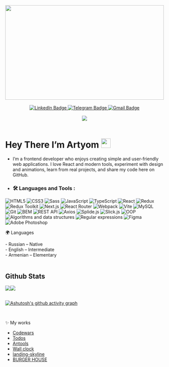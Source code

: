 <div align="center">
  <img src="https://github.com/TopCoderOne/TopCoderOne/blob/main/assets/Coding_Vibe.gif" align="center" style="width: 100%; height: 300px" />
</div>

<br/>

<div id="badges" align="center">
  <a href="www.linkedin.com/in/artyom-ambartsumya-4b118823b">
    <img src="https://img.shields.io/badge/LinkedIn-blue?style=for-the-badge&logo=linkedin&logoColor=white" alt="LinkedIn Badge"/>
  </a>
  <a href="https://t.me/Anbu5656">
    <img src="https://img.shields.io/badge/Telegram-2CA5E0?style=for-the-badge&logo=telegram&logoColor=white" alt="Telegram Badge"/>
  </a>
  <a href="mailto:work.email7997@gmail.com">
    <img src="https://img.shields.io/badge/Gmail-D14836?style=for-the-badge&logo=gmail&logoColor=white" alt="Gmail Badge"/>
  </a>
</div>

<br/>

<div id="header" align="center">
 <a href="https://www.github.com/TopCoderOne" target="_blank" rel="noreferrer">
    <img src="https://img.shields.io/github/followers/TopCoderOne?logo=github&style=for-the-badge&color=0891b2&labelColor=1c1917"/>
 </a>

 <br/>
 <br/>

 <img src="https://komarev.com/ghpvc/?username=TopCoderOne&style=flat-square&color=yellow" alt=""/>
</div>

<h1>
  Hey There I’m Artyom
  <img src="https://media.giphy.com/media/hvRJCLFzcasrR4ia7z/giphy.gif" width="30px"/>
</h1>

-  <span style="font-size=20px">I’m a frontend developer who enjoys creating simple and user-friendly web applications. I love React and modern tools, experiment with design and animations, learn from real projects, and share my code here on GitHub.</span>

- ### :hammer_and_wrench: Languages and Tools :
![HTML5](https://img.shields.io/badge/HTML5-E34F26?style=for-the-badge&logo=html5&logoColor=white)
![CSS3](https://img.shields.io/badge/CSS3-1572B6?style=for-the-badge&logo=css3&logoColor=white)
![Sass](https://img.shields.io/badge/Sass-CC6699?style=for-the-badge&logo=sass&logoColor=white)
![JavaScript](https://img.shields.io/badge/JavaScript-F7DF1E?style=for-the-badge&logo=javascript&logoColor=black)
![TypeScript](https://img.shields.io/badge/TypeScript-3178C6?style=for-the-badge&logo=typescript&logoColor=white)
![React](https://img.shields.io/badge/React-61DAFB?style=for-the-badge&logo=react&logoColor=black)
![Redux](https://img.shields.io/badge/Redux-764ABC?style=for-the-badge&logo=redux&logoColor=white)
![Redux Toolkit](https://img.shields.io/badge/Redux%20Toolkit-764ABC?style=for-the-badge&logo=redux&logoColor=white)
![Next.js](https://img.shields.io/badge/Next.js-000000?style=for-the-badge&logo=nextdotjs&logoColor=white)
![React Router](https://img.shields.io/badge/React%20Router-CA4245?style=for-the-badge&logo=react-router&logoColor=white)
![Webpack](https://img.shields.io/badge/Webpack-8DD6F9?style=for-the-badge&logo=webpack&logoColor=black)
![Vite](https://img.shields.io/badge/Vite-646CFF?style=for-the-badge&logo=vite&logoColor=white)
![MySQL](https://img.shields.io/badge/MySQL-4479A1?style=for-the-badge&logo=mysql&logoColor=white)
![Git](https://img.shields.io/badge/Git-F05032?style=for-the-badge&logo=git&logoColor=white)
![BEM](https://img.shields.io/badge/BEM-000000?style=for-the-badge&logo=bem&logoColor=white)
![REST API](https://img.shields.io/badge/REST%20API-02569B?style=for-the-badge&logo=rest&logoColor=white)
![Axios](https://img.shields.io/badge/Axios-671DDF?style=for-the-badge&logo=axios&logoColor=white)
![Splide.js](https://img.shields.io/badge/Splide.js-FF5722?style=for-the-badge&logo=javascript&logoColor=white)
![Slick.js](https://img.shields.io/badge/Slick.js-FF5722?style=for-the-badge&logo=javascript&logoColor=white)
![OOP](https://img.shields.io/badge/OOP-1572B6?style=for-the-badge&logo=object-oriented-programming&logoColor=white)
![Algorithms and data structures](https://img.shields.io/badge/Algorithms%20&%20Data%20Structures-FF9800?style=for-the-badge&logo=codeforces&logoColor=white)
![Regular expressions](https://img.shields.io/badge/Regex-000000?style=for-the-badge&logo=regex&logoColor=white)
![Figma](https://img.shields.io/badge/Figma-F24E1E?style=for-the-badge&logo=figma&logoColor=white)
![Adobe Photoshop](https://img.shields.io/badge/Adobe%20Photoshop-31A8FF?style=for-the-badge&logo=adobe-photoshop&logoColor=white)


🌍 Languages
  <div>
    -   Russian – Native
  </div>
  <div> 
    -   English – Intermediate 
  </div>
  <div>
    -   Armenian – Elementary
  </div>
</div>

<br/>  

## Github Stats  
<div style="display: flex">
  <img src="https://github-readme-stats.vercel.app/api?username=TopCoderOne&show_icons=true&count_private=true&hide_border=true" align="center" />
  <img src="https://github-readme-stats.vercel.app/api/top-langs/?username=TopCoderOne&hide_border=true&layout=compact" align="left" />  
</div>

<br/>

[![Ashutosh's github activity graph](https://github-readme-activity-graph.vercel.app/graph?username=TopCoderOne&theme=react-dark)](https://github.com/ashutosh00710/github-readme-activity-graph)

<br/>

✨ My works
- [Codewars](https://github.com/TopCoderOne/codewars)
- [Todos](https://TopCoderOne.github.io/todos/)
- [Antools](https://TopCoderOne.github.io/Antools/)
- [Wall clock](https://TopCoderOne.github.io/wall-clock/)
- [landing-skyline](https://TopCoderOne.github.io/landing-skyline/)
- [BURGER HOUSE](https://TopCoderOne.github.io/burger-house/)
